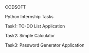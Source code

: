 CODSOFT



Python Internship Tasks


Task1: TO-DO List Application


Task2: Simple Calculator


Task3: Password Generator Application
